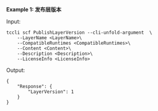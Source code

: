 **Example 1: 发布层版本**



Input: 

```
tccli scf PublishLayerVersion --cli-unfold-argument  \
    --LayerName <LayerName>\
    --CompatibleRuntimes <CompatibleRuntimes>\
    --Content <Content>\
    --Description <Description>\
    --LicenseInfo <LicenseInfo>
```

Output: 
```
{
    "Response": {
        "LayerVersion": 1
    }
}
```

